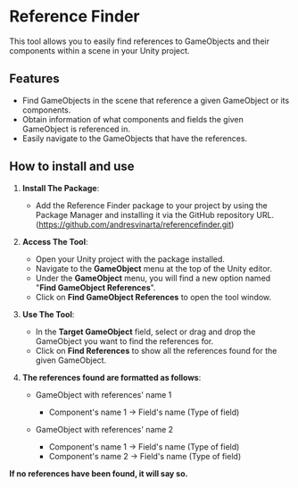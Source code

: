# Reference Finder

This tool allows you to easily find references to GameObjects and their components within a scene in your Unity project.

## Features
- Find GameObjects in the scene that reference a given GameObject or its components.
- Obtain information of what components and fields the given GameObject is referenced in.
- Easily navigate to the GameObjects that have the references.

## How to install and use
1. **Install The Package**:
   - Add the Reference Finder package to your project by using the Package Manager and installing it via the GitHub repository URL. (https://github.com/andresvinarta/referencefinder.git)

2. **Access The Tool**:
   - Open your Unity project with the package installed.
   - Navigate to the **GameObject** menu at the top of the Unity editor.
   - Under the **GameObject** menu, you will find a new option named "**Find GameObject References**".
   - Click on **Find GameObject References** to open the tool window.
  
3. **Use The Tool**:
   - In the **Target GameObject** field, select or drag and drop the GameObject you want to find the references for.
   - Click on **Find References** to show all the references found for the given GameObject.

4. **The references found are formatted as follows**:
    - GameObject with references' name 1
        - Component's name 1 -> Field's name (Type of field)
 
    - GameObject with references' name 2
        - Component's name 1 -> Field's name (Type of field)
        - Component's name 2 -> Field's name (Type of field)

**If no references have been found, it will say so.**
